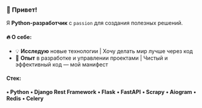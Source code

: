### 👋 Привет! 

Я **Python-разработчик** с `passion` для создания полезных решений.  

#### 🔥 О себе:
- 💡 **Исследую** новые технологии | Хочу делать мир лучше через код  
- 🚀 **Опыт** в разработке и управлении проектами | Чистый и эффективный код — мой манифест 

####  Стек:
**• Python**
**•	Django Rest Framework**
**•	Flask**
**•	FastAPI**
**•	Scrapy**
**•	Aiogram**
**•	Redis**
**•	Celery**
